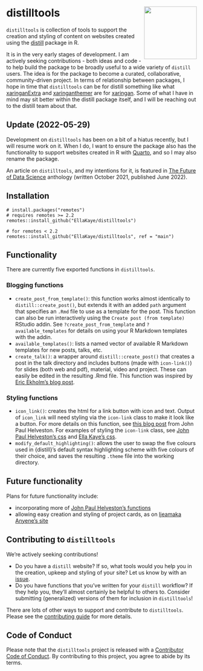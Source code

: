 
<!-- README.md is generated from README.Rmd. Please edit that file -->

# distilltools <a href="https://github.com/EllaKaye/distilltools"><img src='man/figures/logo.png' align="right" height="139" /></a>

<!-- badges: start -->
<!-- badges: end -->

`distilltools` is collection of tools to support the creation and
styling of content on websites created using the
[distill](https://rstudio.github.io/distill/) package in R.

It is in the very early stages of development. I am actively seeking
contributions - both ideas and code - to help build the package to be
broadly useful to a wide variety of `distill` users. The idea is for the
package to become a curated, collaborative, community-driven project. In
terms of relationship between packages, I hope in time that
`distilltools` can be for distill something like what
[xaringanExtra](https://pkg.garrickadenbuie.com/xaringanExtra/#/) and
[xaringanthemer](https://pkg.garrickadenbuie.com/xaringanthemer/) are
for [xaringan](https://github.com/yihui/xaringan). Some of what I have
in mind may sit better within the distill package itself, and I will be
reaching out to the distill team about that.

## Update (2022-05-29)

Development on `distilltools` has been on a bit of a hiatus recently,
but I will resume work on it. When I do, I want to ensure the package
also has the functionality to support websites created in R with
[Quarto](https://quarto.org), and so I may also rename the package.

An article on `distilltools`, and my intentions for it, is featured in
[The Future of Data Science](http://datasciencebydesign.org/book)
anthology (written October 2021, published June 2022).

## Installation

    # install.packages("remotes")
    # requires remotes >= 2.2
    remotes::install_github("EllaKaye/distilltools")

    # for remotes < 2.2
    remotes::install_github("EllaKaye/distilltools", ref = "main")

## Functionality

There are currently five exported functions in `distilltools`.

### Blogging functions

-   `create_post_from_template()`: this function works almost
    identically to `distill::create_post()`, but extends it with an
    added `path` argument that specifies an `.Rmd` file to use as a
    template for the post. This function can also be run interactively
    using the `Create post (from template)` RStudio addin. See
    `?create_post_from_template` and `?available_templates` for details
    on using your R Markdown templates with the addin.
-   `available_templates()`: lists a named vector of available R
    Markdown templates for new posts, talks, etc.
-   `create_talk()`: a wrapper around `distill::create_post()` that
    creates a post in the talk directory and includes buttons (made with
    `icon-link()`) for slides (both web and pdf), material, video and
    project. These can easily be edited in the resulting .Rmd file. This
    function was inspired by [Eric Ekholm’s blog
    post](https://www.ericekholm.com/posts/2021-04-02-personalizing-the-distill-template/).

### Styling functions

-   `icon_link()`: creates the html for a link button with icon and
    text. Output of `icon_link` will need styling via the `icon-link`
    class to make it look like a button. For more details on this
    function, see [this blog
    post](https://www.jhelvy.com/posts/2021-03-25-customizing-distill-with-htmltools-and-css/#link-buttons-with-icons-text)
    from John Paul Helveston. For examples of styling the `icon-link`
    class, see [John Paul Helveston’s
    css](https://github.com/jhelvy/jhelvy.com/blob/master/css/jhelvy.css)
    and [Ella Kaye’s
    css](https://github.com/EllaKaye/ellakaye-distill/blob/main/ek_theme.css).
-   `modify_default_highlighting()`: allows the user to swap the five
    colours used in {distill}’s default syntax highlighting scheme with
    five colours of their choice, and saves the resulting `.theme` file
    into the working directory.

## Future functionality

Plans for future functionality include:

-   incorporating more of [John Paul Helveston’s
    functions](https://github.com/jhelvy/jhelvy.com/blob/master/R/functions.R)
-   allowing easy creation and styling of project cards, as on [Ijeamaka
    Anyene’s site](https://ijeamaka-anyene.netlify.app/projects.html)

## Contributing to `distilltools`

We’re actively seeking contributions!

-   Do you have a `distill` website? If so, what tools would you help
    you in the creation, upkeep and styling of your site? Let us know by
    with an [issue](https://github.com/EllaKaye/distilltools/issues).
-   Do you have functions that you’ve written for your `distill`
    workflow? If they help you, they’ll almost certainly be helpful to
    others to. Consider submitting (generalized) versions of them for
    inclusion in `distilltools`!

There are lots of other ways to support and contribute to
`distilltools`. Please see the [contributing
guide](.github/CONTRIBUTING.md) for more details.

## Code of Conduct

Please note that the `distilltools` project is released with a
[Contributor Code of Conduct](.github/CODE_OF_CONDUCT.md). By
contributing to this project, you agree to abide by its terms.
